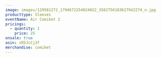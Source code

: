 ```yaml
---
image: images/129581272_1794672254024022_3582756183627942274_n.jpg
producttype: Sleeves
eventName: Air Comiket 2
pricings:
  - quantity: 1
    price: 25
onsale: true
asin: sR5JcCj3f
merchandise: comiket
---
```

